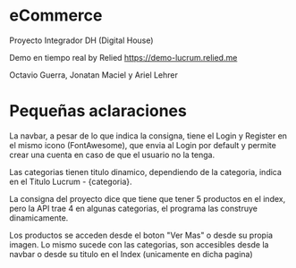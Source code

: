 # eCommerce
Proyecto Integrador DH (Digital House)

Demo en tiempo real by Relied
https://demo-lucrum.relied.me

Octavio Guerra, Jonatan Maciel y Ariel Lehrer

# Pequeñas aclaraciones
La navbar, a pesar de lo que indica la consigna, tiene el Login y Register en el mismo icono (FontAwesome), que envia al Login por default y permite crear una cuenta en caso de que el usuario no la tenga.

Las categorias tienen titulo dinamico, dependiendo de la categoria, indica en el Titulo Lucrum - {categoria}.

La consigna del proyecto dice que tiene que tener 5 productos en el index, pero la API trae 4 en algunas categorias, el programa las construye dinamicamente.

Los productos se acceden desde el boton "Ver Mas" o desde su propia imagen. Lo mismo sucede con las categorias, son accesibles desde la navbar o desde su titulo en el Index (unicamente en dicha pagina)

